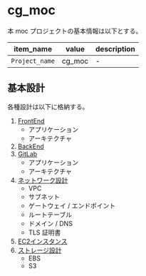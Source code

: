 # cg_moc
本 moc プロジェクトの基本情報は以下とする。

| item_name | value | description |
|-|-|-|
| `Project_name` | cg_moc | - |

## 基本設計
各種設計は以下に格納する。

1. [FrontEnd](doc/Basic_design/Frontend.md)
    - アプリケーション
    - アーキテクチャ
1. [BackEnd](doc/Basic_design/Backend.md)
1. [GitLab](doc/Basic_design/GitLab.md)
    - アプリケーション
    - アーキテクチャ
1. [ネットワーク設計](doc/Basic_design/Network_configuration.md)
    - VPC
    - サブネット
    - ゲートウェイ / エンドポイント
    - ルートテーブル
    - ドメイン / DNS
    - TLS 証明書
1. [EC2インスタンス](doc/Basic_design/ec2.md)
1. [ストレージ設計](doc/Basic_design/Storage.md)
    - EBS
    - S3

